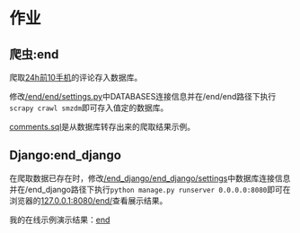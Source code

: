 # 作业

## 爬虫:end

爬取[24h前10手机](https://www.smzdm.com/fenlei/zhinengshouji/h5c4s0f0t0p1/#feed-main/)的评论存入数据库。

修改[/end/end/settings.py]()中DATABASES连接信息并在/end/end路径下执行`scrapy crawl smzdm`即可存入值定的数据库。

[comments.sql]()是从数据库转存出来的爬取结果示例。

## Django:end_django

在爬取数据已存在时，修改[/end_django/end_django/settings]()中数据库连接信息并在/end_django路径下执行`python manage.py runserver 0.0.0.0:8080`即可在浏览器的[127.0.0.1:8080/end/](http://127.0.0.1:8080/end/)查看展示结果。

我的在线示例演示结果：[end](https://hello222world.top/end/)

